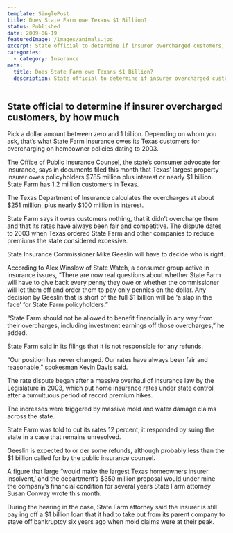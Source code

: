 ```yaml
---
template: SinglePost
title: Does State Farm owe Texans $1 Billion?
status: Published
date: 2009-06-19
featuredImage: /images/animals.jpg
excerpt: State official to determine if insurer overcharged customers, by how much
categories:
  - category: Insurance
meta:
  title: Does State Farm owe Texans $1 Billion?
  description: State official to determine if insurer overcharged customers, by how much
---
```

<!--StartFragment-->

## State official to determine if insurer overcharged customers, by how much

Pick a dollar amount between zero and 1 billion. Depending on whom you ask, that’s what State Farm Insurance owes its Texas customers for overcharging on homeowner policies dating to 2003.

The Office of Public Insurance Counsel, the state’s consumer advocate for insurance, says in documents filed this month that Texas’ largest property insurer owes policyholders $785 million plus interest or nearly $1 billion. State Farm has 1.2 million customers in Texas.

The Texas Department of Insurance calculates the overcharges at about $251 million, plus nearly $100 million in interest.

State Farm says it owes customers nothing, that it didn’t overcharge them and that its rates have always been fair and competitive. The dispute dates to 2003 when Texas ordered State Farm and other companies to reduce premiums the state considered excessive.

State Insurance Commissioner Mike Geeslin will have to decide who is right.

According to Alex Winslow of State Watch, a consumer group active in insurance issues, “There are now real questions about whether State Farm will have to give back every penny they owe or whether the commissioner will let them off and order them to pay only pennies on the dollar. Any decision by Geeslin that is short of the full $1 billion will be ‘a slap in the face’ for State Farm policyholders.”

“State Farm should not be allowed to benefit financially in any way from their overcharges, including investment earnings off those overcharges,” he added.

State Farm said in its filings that it is not responsible for any refunds.

“Our position has never changed. Our rates have always been fair and reasonable,” spokesman Kevin Davis said.

The rate dispute began after a massive overhaul of insurance law by the Legislature in 2003, which put home insurance rates under state control after a tumultuous period of record premium hikes.

The increases were triggered by massive mold and water damage claims across the state.

State Farm was told to cut its rates 12 percent; it responded by suing the state in a case that remains unresolved.

Geeslin is expected to or der some refunds, although probably less than the $1 billion called for by the public insurance counsel.

A figure that large “would make the largest Texas homeowners insurer insolvent,’ and the department’s $350 million proposal would under mine the company’s financial condition for several years State Farm attorney Susan Conway wrote this month.

During the hearing in the case, State Farm attorney said the insurer is still pay ing off a $1 billion loan that it had to take out from its parent company to stave off bankruptcy six years ago when mold claims were at their peak.

<!--EndFragment-->